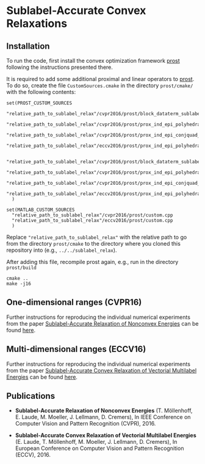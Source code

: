# Sublabel-Accurate Convex Relaxations

## Installation
To run the code, first install the convex optimization framework [prost](https://github.com/tum-vision/prost) following the instructions presented there. 

It is required to add some additional proximal and linear operators to [prost](https://github.com/tum-vision/prost). To do so, create the file `CustomSources.cmake` in the directory `prost/cmake/` with the following contents:

```
set(PROST_CUSTOM_SOURCES
  "relative_path_to_sublabel_relax"/cvpr2016/prost/block_dataterm_sublabel.cu
  "relative_path_to_sublabel_relax"/cvpr2016/prost/prox_ind_epi_polyhedral_1d.cu
  "relative_path_to_sublabel_relax"/cvpr2016/prost/prox_ind_epi_conjquad_1d.cu
  "relative_path_to_sublabel_relax"/eccv2016/prost/prox_ind_epi_polyhedral.cu
  
  "relative_path_to_sublabel_relax"/cvpr2016/prost/block_dataterm_sublabel.hpp
  "relative_path_to_sublabel_relax"/cvpr2016/prost/prox_ind_epi_polyhedral_1d.hpp
  "relative_path_to_sublabel_relax"/cvpr2016/prost/prox_ind_epi_conjquad_1d.hpp
  "relative_path_to_sublabel_relax"/eccv2016/prost/prox_ind_epi_polyhedral.hpp
  )
  
set(MATLAB_CUSTOM_SOURCES
  "relative_path_to_sublabel_relax"/cvpr2016/prost/custom.cpp
  "relative_path_to_sublabel_relax"/eccv2016/prost/custom.cpp
  )
```

Replace `"relative_path_to_sublabel_relax"` with the relative path to go from the directory `prost/cmake` to the directory where you cloned this repository into (e.g., `../../sublabel_relax`).

After adding this file, recompile prost again, e.g., run in the directory `prost/build`
```
cmake ..
make -j16
```


## One-dimensional ranges (CVPR16)
Further instructions for reproducing the individual numerical experiments from the paper [Sublabel-Accurate Relaxation of Nonconvex Energies](https://vision.in.tum.de/_media/spezial/bib/moellenhoff_laude_cvpr_16.pdf) can be found [here](CVPR16/README.md).
## Multi-dimensional ranges (ECCV16)
Further instructions for reproducing the individual numerical experiments from the paper [Sublabel-Accurate Convex Relaxation of Vectorial Multilabel Energies](https://vision.in.tum.de/_media/spezial/bib/laude16eccv.pdf) can be found [here](ECCV16/README.md).


## Publications
 *   **Sublabel-Accurate Relaxation of Nonconvex Energies**
     (T. Möllenhoff, E. Laude, M. Moeller, J. Lellmann, D. Cremers),
     In IEEE Conference on Computer Vision and Pattern Recognition (CVPR), 2016.

 *   **Sublabel-Accurate Convex Relaxation of Vectorial Multilabel Energies**
     (E. Laude, T. Möllenhoff, M. Moeller, J. Lellmann, D. Cremers),
     In European Conference on Computer Vision and Pattern Recognition (ECCV), 2016.

